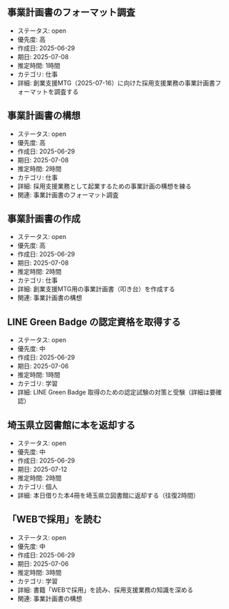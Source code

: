 ## 事業計画書のフォーマット調査
- ステータス: open
- 優先度: 高
- 作成日: 2025-06-29
- 期日: 2025-07-08
- 推定時間: 1時間
- カテゴリ: 仕事
- 詳細: 創業支援MTG（2025-07-16）に向けた採用支援業務の事業計画書フォーマットを調査する

## 事業計画書の構想
- ステータス: open
- 優先度: 高
- 作成日: 2025-06-29
- 期日: 2025-07-08
- 推定時間: 2時間
- カテゴリ: 仕事
- 詳細: 採用支援業務として起業するための事業計画の構想を練る
- 関連: 事業計画書のフォーマット調査

## 事業計画書の作成
- ステータス: open
- 優先度: 高
- 作成日: 2025-06-29
- 期日: 2025-07-08
- 推定時間: 2時間
- カテゴリ: 仕事
- 詳細: 創業支援MTG用の事業計画書（叩き台）を作成する
- 関連: 事業計画書の構想

## LINE Green Badge の認定資格を取得する
- ステータス: open
- 優先度: 中
- 作成日: 2025-06-29
- 期日: 2025-07-06
- 推定時間: 1時間
- カテゴリ: 学習
- 詳細: LINE Green Badge 取得のための認定試験の対策と受験（詳細は要確認）

## 埼玉県立図書館に本を返却する
- ステータス: open
- 優先度: 中
- 作成日: 2025-06-29
- 期日: 2025-07-12
- 推定時間: 2時間
- カテゴリ: 個人
- 詳細: 本日借りた本4冊を埼玉県立図書館に返却する（往復2時間）

## 「WEBで採用」を読む
- ステータス: open
- 優先度: 中
- 作成日: 2025-06-29
- 期日: 2025-07-06
- 推定時間: 3時間
- カテゴリ: 学習
- 詳細: 書籍「WEBで採用」を読み、採用支援業務の知識を深める
- 関連: 事業計画書の構想